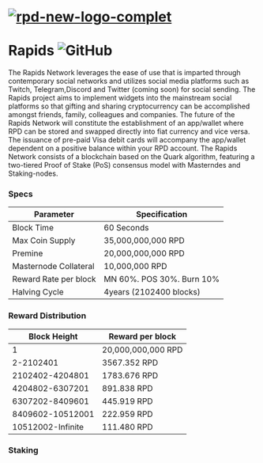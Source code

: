<a href="https://ibb.co/2P0PTFg"><img src="https://i.ibb.co/WFNFLHg/rpd-new-logo-complet.png" alt="rpd-new-logo-complet" border="0"></a><br /><a target='_blank' href='https://imgbb.com/'></a><br />
Rapids  ![GitHub](https://img.shields.io/github/license/mashape/apistatus.svg)
=================================================
The Rapids Network leverages the ease of use that is imparted through contemporary social networks and utilizes social media platforms such as Twitch, Telegram,Discord and Twitter (coming soon) for social sending. The Rapids project aims to implement widgets into the mainstream social platforms so that gifting and sharing cryptocurrency can be accomplished amongst friends, family, colleagues and companies. The future of the Rapids Network will constitute the establishment of an app/wallet where RPD can be stored and swapped directly into fiat currency and vice versa. The issuance of pre-paid Visa debit cards will accompany the app/wallet dependent on a positive balance within your RPD account. The Rapids Network consists of a blockchain based on the Quark algorithm, featuring a two-tiered Proof of Stake (PoS) consensus model with Masterndes and Staking-nodes.

### Specs

|         **Parameter**       |       **Specification**       | 
|-----------------------------|-------------------------------|
| Block Time                  | 60 Seconds                    |
| Max Coin Supply             | 35,000,000,000 RPD            |
| Premine                     | 20,000,000,000 RPD            |
| Masternode Collateral       | 10,000,000 RPD                       |
| Reward Rate per block       | MN 60%. POS 30%. Burn 10%     |    
| Halving Cycle               | 4years (2102400 blocks)       |

### Reward Distribution

|  **Block Height**  | **Reward per block** 
|--------------------|-----------------------|
| 1                  |  20,000,000,000 RPD   | 
| 2-2102401          |  3567.352 RPD         |
| 2102402-4204801    |  1783.676 RPD         | 
| 4204802-6307201    |  891.838 RPD          |
| 6307202-8409601    |  445.919 RPD          | 
| 8409602-10512001   |  222.959 RPD          | 
| 10512002-Infinite  |  111.480 RPD          | 

### Staking
